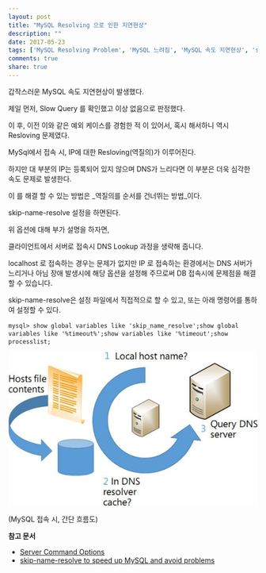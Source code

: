 ```yaml
---
layout: post
title: "MySQL Resolving 으로 인한 지연현상"
description: ""
date: 2017-05-23
tags: ['MySQL Resolving Problem', 'MySQL 느려짐', 'MySQL 속도 지연현상', 'skip_name_resolve', '갑자기']
comments: true
share: true
---
```


  

  

갑작스러운 MySQL 속도 지연현상이 발생했다.

제일 먼저, Slow Query 를 확인했고 이상 없음으로 판정했다.

이 후, 이전 이와 같은 예외 케이스를 경험한 적 이 있어서, 혹시 해서하니 역시 Resloving 문제였다.

  

MySql에서 접속 시, IP에 대한 Resloving(역질의)가 이루어진다.

하지만 대 부분의 IP는 등록되어 있지 않으며 DNS가 느리다면 이 부분은 더욱 심각한 속도 문제로 발생한다.

이 를 해결 할 수 있는 방법은 _역질의를 순서를 건너뛰는 방법_이다.

  

skip-name-resolve 설정을 하면된다.

  

  

위 옵션에 대해 부가 설명을 하자면,

클라이언트에서 서버로 접속시 DNS Lookup 과정을 생략해 줍니다.

localhost 로 접속하는 경우는 문제가 없지만 IP 로 접속하는 환경에서는 DNS 서버가 느리거나 아님 장애 발생시에 해당 옵션을
설정해 주므로써 DB 접속시에 문제점을 해결할 수 있습니다.

  

  

skip-name-resolve은 설정 파일에서 직접적으로 할 수 있고, 또는 아래 명령어를 통하여 설정할 수 있다.

  

    mysql> show global variables like 'skip_name_resolve';show global variables like '%timeout%';show variables like '%timeout';show processlist;

  

  

![](/assets/images/posts/748/215481445924102E209D81.JPEG)

(MySQL 접속 시, 간단 흐름도)

  

  

**참고 문서**

  * [Server Command Options](https://dev.mysql.com/doc/refman/5.7/en/server-options.html)
  * [skip-name-resolve to speed up MySQL and avoid problems](http://www.vionblog.com/skip-name-resolve-to-speed-up-mysql-and-avoid-problems/)

  

